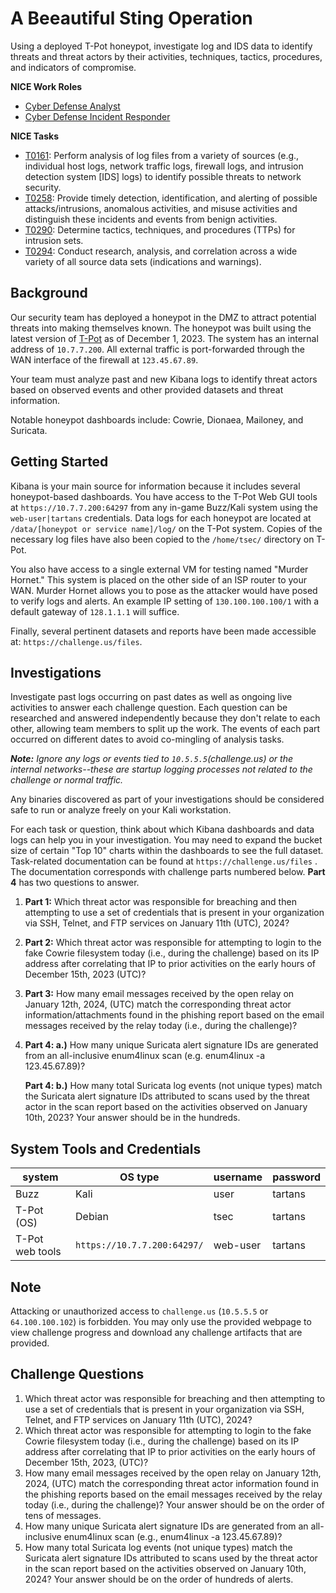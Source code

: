 # A Beeautiful Sting Operation

Using a deployed T-Pot honeypot, investigate log and IDS data to identify threats and threat actors by their activities, techniques, tactics, procedures, and indicators of compromise.

**NICE Work Roles**

- [Cyber Defense Analyst](https://niccs.cisa.gov/workforce-development/nice-framework)
- [Cyber Defense Incident Responder](https://niccs.cisa.gov/workforce-development/nice-framework)

**NICE Tasks**
- [T0161](https://niccs.cisa.gov/workforce-development/nice-framework): Perform analysis of log files from a variety of sources (e.g., individual host logs, network traffic logs, firewall logs, and intrusion detection system [IDS] logs) to identify possible threats to network security.
- [T0258](https://niccs.cisa.gov/workforce-development/nice-framework): Provide timely detection, identification, and alerting of possible attacks/intrusions, anomalous activities, and misuse activities and distinguish these incidents and events from benign activities.
- [T0290](https://niccs.cisa.gov/workforce-development/nice-framework): Determine tactics, techniques, and procedures (TTPs) for intrusion sets.
- [T0294](https://niccs.cisa.gov/workforce-development/nice-framework): Conduct research, analysis, and correlation across a wide variety of all source data sets (indications and warnings).


## Background

Our security team has deployed a honeypot in the DMZ to attract potential threats into making themselves known. The honeypot was built using the latest version of [T-Pot](https://github.com/telekom-security/tpotce) as of December 1, 2023. The system has an internal address of `10.7.7.200`. All external traffic is port-forwarded through the WAN interface of the firewall at `123.45.67.89`.

Your team must analyze past and new Kibana logs to identify threat actors based on observed events and other provided datasets and threat information.

Notable honeypot dashboards include: Cowrie, Dionaea, Mailoney, and Suricata.

## Getting Started

Kibana is your main source for information because it includes several honeypot-based dashboards. You have access to the T-Pot Web GUI tools at `https://10.7.7.200:64297` from any in-game Buzz/Kali system using the `web-user|tartans` credentials. Data logs for each honeypot are located at `/data/[honeypot or service name]/log/` on the T-Pot system. Copies of the necessary log files have also been copied to the `/home/tsec/` directory on T-Pot.

You also have access to a single external VM for testing named "Murder Hornet." This system is placed on the other side of an ISP router to your WAN. Murder Hornet allows you to pose as the attacker would have posed to verify logs and alerts. An example IP setting of `130.100.100.100/1` with a default gateway of `128.1.1.1` will suffice.

Finally, several pertinent datasets and reports have been made accessible at: `https://challenge.us/files`.

## Investigations

Investigate past logs occurring on past dates as well as ongoing live activities to answer each challenge question. Each question can be researched and answered independently because they don't relate to each other, allowing team members to split up the work. The events of each part occurred on different dates to avoid co-mingling of analysis tasks.

***Note:** Ignore any logs or events tied to `10.5.5.5`(challenge.us) or the internal networks--these are startup logging processes not related to the challenge or normal traffic.*

Any binaries discovered as part of your investigations should be considered safe to run or analyze freely on your Kali workstation.

For each task or question, think about which Kibana dashboards and data logs can help you in your investigation. You may need to expand the bucket size of certain "Top 10" charts within the dashboards to see the full dataset. Task-related documentation can be found at `https://challenge.us/files` . The documentation corresponds with challenge parts numbered below. **Part 4** has two questions to answer.

1. **Part 1:** Which threat actor was responsible for breaching and then attempting to use a set of credentials that is present in your organization via SSH, Telnet, and FTP services on January 11th (UTC), 2024?
2. **Part 2:** Which threat actor was responsible for attempting to login to the fake Cowrie filesystem today (i.e., during the challenge) based on its IP address after correlating  that IP to prior activities on the early hours of December 15th, 2023 (UTC)?
3. **Part 3:** How many email messages received by the open relay on January 12th, 2024, (UTC) match the corresponding threat actor information/attachments found in the phishing report based on the email messages received by the relay today (i.e., during the challenge)?
4. **Part 4: a.)** How many unique Suricata alert signature IDs are generated from an all-inclusive enum4linux scan (e.g. enum4linux -a 123.45.67.89)?

    **Part 4: b.)** How many total Suricata log events (not unique types) match the Suricata alert signature IDs attributed to scans used by the threat actor in the scan report based on the activities observed on January 10th, 2023? Your answer should be in the hundreds.

## System Tools and Credentials

| system | OS type | username | password |
|--------|---------|----------|--------|
| Buzz | Kali | user | tartans|
| T-Pot (OS) | Debian | tsec | tartans |
| T-Pot web tools |  `https://10.7.7.200:64297/` | web-user | tartans |

## Note

Attacking or unauthorized access to `challenge.us` (`10.5.5.5` or `64.100.100.102`) is forbidden. You may only use the provided webpage to view challenge progress and download any challenge artifacts that are provided.

## Challenge Questions

1. Which threat actor was responsible for breaching and then attempting to use a set of credentials that is present in your organization via SSH, Telnet, and FTP services on January 11th (UTC), 2024?
2. Which threat actor was responsible for attempting to login to the fake Cowrie filesystem today (i.e., during the challenge) based on its IP address after correlating that IP to prior activities on the early hours of December 15th, 2023, (UTC)?
3. How many email messages received by the open relay on January 12th, 2024, (UTC) match the corresponding threat actor information found in the phishing reports based on the email messages received by the relay today (i.e., during the challenge)? Your answer should be on the order of tens of messages.
4. How many unique Suricata alert signature IDs are generated from an all-inclusive enum4linux scan (e.g., enum4linux -a 123.45.67.89)?
5. How many total Suricata log events (not unique types) match the Suricata alert signature IDs attributed to scans used by the threat actor in the scan report based on the activities observed on January 10th, 2024? Your answer should be on the order of hundreds of alerts.
